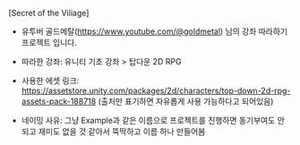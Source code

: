 [Secret of the Viliage]

- 유투버 골드메탈(https://www.youtube.com/@goldmetal) 님의 강좌 따라하기 프로젝트 입니다.

- 따라한 강좌: 유니티 기초 강좌 > 탑다운 2D RPG

- 사용한 에셋 링크: https://assetstore.unity.com/packages/2d/characters/top-down-2d-rpg-assets-pack-188718 (출처만 표기하면 자유롭게 사용 가능하다고 되어있음)

- 네이밍 사유: 그냥 Example과 같은 이름으로 프로젝트를 진행하면 동기부여도 안되고 재미도 없을 것 같아서 뚝딱하고 이름 하나 만들어봄